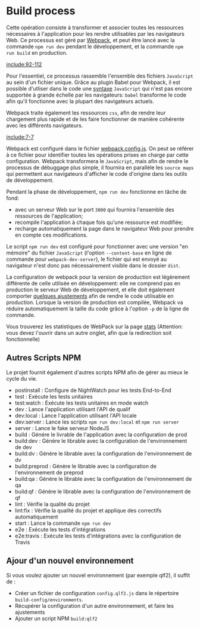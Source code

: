 # Build process

Cette opération consiste à transformer et associer toutes les ressources nécessaires à l'application pour les rendre utilisables par les navigateurs Web. Ce processus est géré par [Webpack](https://webpack.github.io/), et peut être lancé avec la commande `npm run dev` pendant le développement, et la commande `npm run build` en production.

[include:92-112](../../../package.json)

Pour l'essentiel, ce processus rassemble l'ensemble des fichiers `JavaScript` au sein d'un fichier unique. Grâce au plugin Babel pour Webpack, il est possible d'utliser dans le code une [syntaxe](/javascript/syntax.md#ES2015) `JavaScript` qui n'est pas encore supportée à grande échelle par les navigateurs: `babel` transforme le code afin qu'il fonctionne avec la plupart des navigateurs actuels.

Webpack traite également les ressources `css`, afin de rendre leur chargement plus rapide et de les faire fonctionner de manière cohérente avec les différents navigateurs.

[include:7-7](../../../src/layout/app/components/app.jsx)

Webpack est configuré dans le fichier [webpack.config.js](https://github.com/InseeFr/Pogues/blob/master/webpack.config.js). On peut se référer à ce fichier pour identifier toutes les opérations prises en charge par cette configuration.
Webpack transformera le `JavaScript`, mais afin de rendre le processus de débuggage plus simple, il fournira en parallèle les `source maps` qui permettent aux navigateurs d'afficher le code d'origine dans les outils de développement.

Pendant la phase de développement, `npm run dev` fonctionne en tâche de fond:

* avec un serveur Web sur le port `3000` qui fournira l'ensemble des ressources de l'application;
* recompile l'application à chaque fois qu'une ressource est modifiée;
* recharge automatiquement la page dans le navigateur Web pour prendre en compte ces modifications.

Le script `npm run dev` est configuré pour fonctionner avec une version "en mémoire" du fichier `JavaScript` (l'option `--content-base` en ligne de commande pour `webpack-dev-server`), le fichier qui est envoyé au navigateur n'est donc pas nécessairement visible dans le dossier `dist`.

La configuration de webpack pour la version de production est légèrement différente de celle utilisée en développement: elle ne comprend pas en production le serveur Web de développement, et elle doit également comporter [quelques ajustements](https://github.com/InseeFr/Pogues/issues/145) afin de rendre le code utilisable en production. Lorsque la version de production est compilée, Webpack va réduire automatiquement la taille du code grâce à l'option `-p` de la ligne de commande.

Vous trouverez les statistiques de WebPack sur la page [stats](../../stats.html) (Attention: vous devez l'ouvrir dans un autre onglet, afin que la redirection soit fonctionnelle)

## Autres Scripts NPM

Le projet fournit également d'autres scripts NPM afin de gérer au mieux le cycle du vie.

* postinstall : Configure de NightWatch pour les tests End-to-End
* test : Exécute les tests unitaires
* test:watch : Exécute les tests unitaires en mode watch
* dev : Lance l'application utilisant l'API de qualif
* dev:local : Lance l'application utilisant l'API locale
* dev:server : Lance les scripts `npm run dev:local` et `npm run server`
* server : Lance le fake serveur NodeJS
* build : Génére le livrable de l'application avec la configuration de prod
* build:dev : Génère le librable avec la configuration de l'environnement de dev
* build:dv : Génère le librable avec la configuration de l'environnement de dv
* build:preprod : Génère le librable avec la configuration de l'environnement de preprod
* build:qa : Génère le librable avec la configuration de l'environnement de qa
* build:qf : Génère le librable avec la configuration de l'environnement de qf
* lint : Vérifie la qualité du projet
* lint:fix : Vérifie la qualité du projet et applique des correctifs automatiquement
* start : Lance la commande `npm run dev`
* e2e : Exécute les tests d'intégrations
* e2e:travis : Exécute les tests d'intégrations avec la configuration de Travis

## Ajour d'un nouvel environnement

Si vous voulez ajouter un nouvel environnement (par exemple qlf2), il suffit de :

* Créer un fichier de configuration `config.qlf2.js` dans le répertoire `build-config/environments`.
* Récupérer la configuration d'un autre environnement, et faire les ajustements
* Ajouter un script NPM `build:qlf2`
